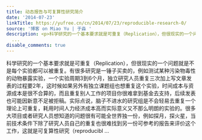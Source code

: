 ```yaml
---
title: 动态报告与可复算性研究简介
date: '2014-07-23'
linkTitle: https://yufree.cn/cn/2014/07/23/reproducible-research-0/
source: '博客 on Miao Yu | 于淼 '
description: <p>科学研究的一个基本要求就是可重复（Replication），但很现实的一个问题就是不是每个实验都可以被重复。有很多研究是一锤子买卖的，例如测试某种污染物毒性的动物暴露实验，一个实验周期3到6个月，独立研究人员重复三次加上写文章发表的过程要2年，这时候如果另外有独立课题组也想重复这个实验，时间成本与资源成本是很不合算的，而且重复别人工作的项目你很难拿到基金去支持，后续发表也可能因新意不足被拒稿。实际点说，脑子不进水的研究组是不会轻易去重复一个理论上可重复，耗用时间人力经济成本高而实际意义又不那么明朗的实验的。很多大项目或者研究人员想知道的问题很有可能全世界独一份，例如探月，探火星，当前技术条件下除了研究人员自己的重复也很难找到另一份可参考的报告来评价这个工作，这就是可复算性研究（reproducibl
  ...
disable_comments: true
---
```

<p>科学研究的一个基本要求就是可重复（Replication），但很现实的一个问题就是不是每个实验都可以被重复。有很多研究是一锤子买卖的，例如测试某种污染物毒性的动物暴露实验，一个实验周期3到6个月，独立研究人员重复三次加上写文章发表的过程要2年，这时候如果另外有独立课题组也想重复这个实验，时间成本与资源成本是很不合算的，而且重复别人工作的项目你很难拿到基金去支持，后续发表也可能因新意不足被拒稿。实际点说，脑子不进水的研究组是不会轻易去重复一个理论上可重复，耗用时间人力经济成本高而实际意义又不那么明朗的实验的。很多大项目或者研究人员想知道的问题很有可能全世界独一份，例如探月，探火星，当前技术条件下除了研究人员自己的重复也很难找到另一份可参考的报告来评价这个工作，这就是可复算性研究（reproducibl ...